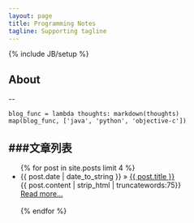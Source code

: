 ```yaml
---
layout: page
title: Programming Notes
tagline: Supporting tagline
---
```

{% include JB/setup %}


## About
--

    blog_func = lambda thoughts: markdown(thoughts)
    map(blog_func, ['java', 'python', 'objective-c'])

###文章列表
--
<ul >
    {% for post in site.posts limit 4 %}
    <li><span>{{ post.date | date_to_string }}</span> &raquo; <a href="{{ BASE_PATH }}{{ post.url }}">{{ post.title }}</a></li>
        {{ post.content | strip_html | truncatewords:75}}<br>
            <a href="{{ post.url }}">Read more...</a><br><br>
    {% endfor %}
</ul>
